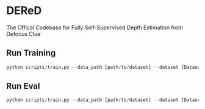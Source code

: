 # DEReD
The Offical Codebase for Fully Self-Supervised Depth Estimation from Defocus Clue

## Run Training
```python
python scripts/train.py --data_path [path/to/dataset] --dataset [Dataset] --recon_all -N [experiment_name] --use_cuda -E 1000 --BS 32 --save_checkpoint --save_best --save_last --sm_loss_beta 2.5 --verbose --recon_loss_lambda 10e3 --aif_blur_loss_lambda 10 --blur_loss_lambda 1e1 --sm_loss_lambda 1e1 --log --vis
```

## Run Eval
```python
python scripts/train.py --data_path [path/to/dataset] --dataset [Dataset] --recon_all -N [experiment_name] --use_cuda --BS 32 --save_best --verbose --eval
```